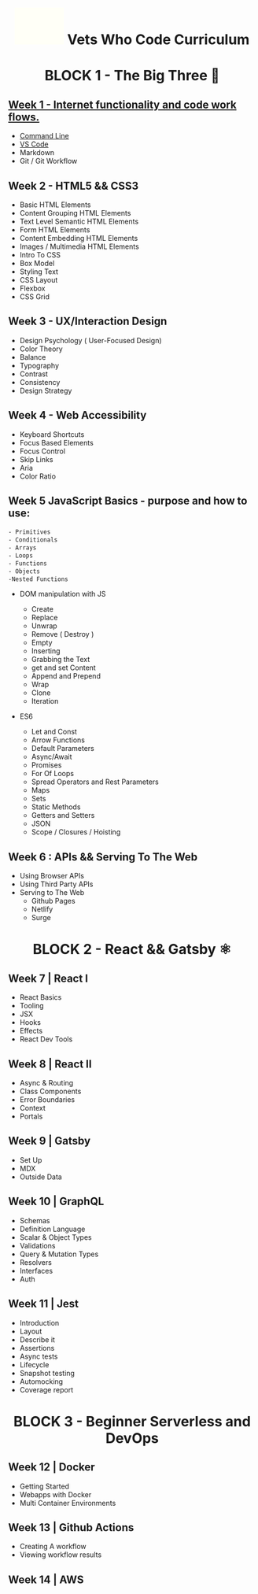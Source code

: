 <h1 align="center"><img src="/images/vwc.gif" alt="Vets Who Code" width="100px" /> Vets Who Code Curriculum </h1>

<h1 align="center">BLOCK   1 - The Big Three 🔧</h1>

## [Week 1 - Internet functionality and code work flows.](weekOne/week-one-subjects.md)
- [Command Line](weekOne/command-line.md)
- [VS Code](weekOne/vs-code.md)
- Markdown
- Git / Git Workflow

## Week 2 - HTML5 && CSS3

- Basic HTML Elements
- Content Grouping HTML Elements
- Text Level Semantic HTML Elements
- Form HTML Elements
- Content Embedding HTML Elements
- Images / Multimedia HTML Elements
- Intro To CSS
- Box Model
- Styling Text
- CSS Layout
- Flexbox
- CSS Grid

## Week 3 - UX/Interaction Design

- Design Psychology ( User-Focused Design)
- Color Theory
- Balance
- Typography
- Contrast
- Consistency
- Design Strategy

## Week 4 - Web Accessibility
- Keyboard Shortcuts
- Focus Based Elements
- Focus Control
- Skip Links
- Aria
- Color Ratio

## Week 5 JavaScript Basics - purpose and how to use:
    - Primitives
    - Conditionals
    - Arrays
    - Loops
    - Functions
    - Objects
    -Nested Functions

- DOM manipulation with JS
    - Create
    - Replace
    - Unwrap
    - Remove ( Destroy )
    - Empty
    - Inserting
    - Grabbing the Text
    - get and set Content
    - Append and Prepend
    - Wrap
    - Clone
    - Iteration


- ES6
    - Let and Const
    - Arrow Functions
    - Default Parameters
    - Async/Await
    - Promises
    - For Of Loops
    - Spread Operators and Rest Parameters
    - Maps
    - Sets
    - Static Methods
    - Getters and Setters
    - JSON
    - Scope / Closures / Hoisting

## Week 6 : APIs && Serving To The Web
-  Using Browser APIs
- Using Third Party APIs
- Serving to The Web
    - Github Pages
    - Netlify
    - Surge


<h1 align="center">BLOCK 2 - React && Gatsby ⚛️ </h1>

## Week 7 | React I

- React Basics
- Tooling
- JSX
- Hooks
- Effects
- React Dev Tools

## Week 8 | React II
- Async & Routing
- Class Components
- Error Boundaries
- Context
- Portals

## Week 9 | Gatsby

- Set Up
- MDX
- Outside Data

## Week 10 | GraphQL

- Schemas
- Definition Language
- Scalar & Object Types
- Validations
- Query & Mutation Types
- Resolvers
- Interfaces
- Auth

## Week 11 | Jest

- Introduction
- Layout
- Describe it
- Assertions
- Async tests
- Lifecycle
- Snapshot testing
- Automocking
- Coverage report

<h1 align="center">BLOCK 3 - Beginner Serverless and DevOps </h1>

## Week 12 | Docker
- Getting Started
- Webapps with Docker
- Multi Container Environments

## Week 13 | Github Actions
- Creating A workflow
- Viewing workflow results


## Week 14 | AWS
